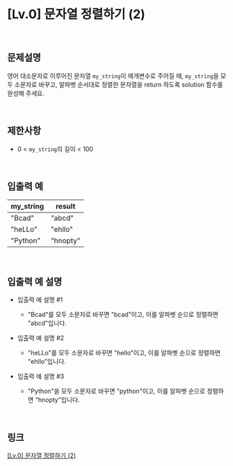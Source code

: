 # [Lv.0] 문자열 정렬하기 (2)

<br>

## 문제설명
영어 대소문자로 이루어진 문자열 `my_string`이 매개변수로 주어질 때, `my_string`을 모두 소문자로 바꾸고, 알파벳 순서대로 정렬한 문자열을 return 하도록 solution 함수를 완성해 주세요.

<br>

## 제한사항
- 0 < `my_string`의 길이 < 100

<br>

## 입출력 예
| my_string | result |
|---|---|
| "Bcad" | "abcd" |
| "heLLo" | "ehllo" |
| "Python" | "hnopty" |

<br>

## 입출력 예 설명
- 입출력 예 설명 #1
    - "Bcad"를 모두 소문자로 바꾸면 "bcad"이고, 이를 알파벳 순으로 정렬하면 "abcd"입니다.

- 입출력 예 설명 #2
    - "heLLo"를 모두 소문자로 바꾸면 "hello"이고, 이를 알파벳 순으로 정렬하면 "ehllo"입니다.

- 입출력 예 설명 #3
    - "Python"을 모두 소문자로 바꾸면 "python"이고, 이를 알파벳 순으로 정렬하면 "hnopty"입니다.

<br>

## 링크
[[Lv.0] 문자열 정렬하기 (2)](https://school.programmers.co.kr/learn/courses/30/lessons/120911)
